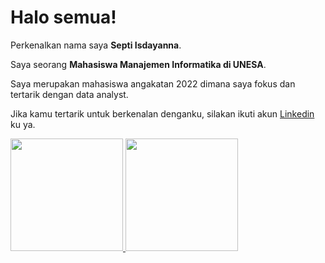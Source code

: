 # Halo semua! 

Perkenalkan nama saya **Septi Isdayanna**.<br>

Saya seorang **Mahasiswa Manajemen Informatika di UNESA**.<br>

Saya merupakan mahasiswa angakatan 2022 dimana saya fokus dan tertarik dengan data analyst.<br>

Jika kamu tertarik untuk berkenalan denganku, silakan ikuti akun [Linkedin](www.linkedin.com/in/septi-isdayanna-317905288) ku ya.<br>

<p align="left">
<a href="https://github.com/septiisdayanna">
  <img height="180em" src="https://github-readme-stats-eight-theta.vercel.app/api?username=penuliscode&show_icons=true&theme=algolia&include_all_commits=true&count_private=true"/>
  <img height="180em" src="https://github-readme-stats-eight-theta.vercel.app/api/top-langs/?username=penuliscode&layout=compact&theme=algolia"/>
</a>
</p>
